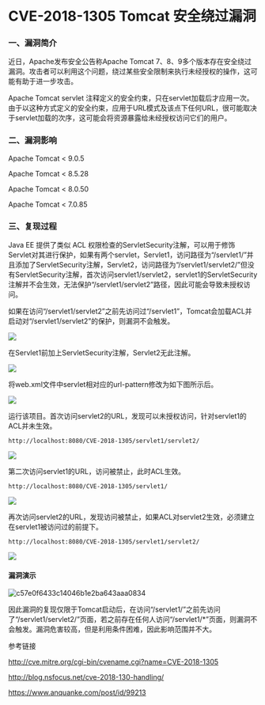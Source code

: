 # CVE-2018-1305 Tomcat 安全绕过漏洞

### 一、漏洞简介

近日，Apache发布安全公告称Apache Tomcat 7、8、9多个版本存在安全绕过漏洞。攻击者可以利用这个问题，绕过某些安全限制来执行未经授权的操作，这可能有助于进一步攻击。

Apache Tomcat servlet 注释定义的安全约束，只在servlet加载后才应用一次。由于以这种方式定义的安全约束，应用于URL模式及该点下任何URL，很可能取决于servlet加载的次序，这可能会将资源暴露给未经授权访问它们的用户。

### 二、漏洞影响

Apache Tomcat < 9.0.5

Apache Tomcat < 8.5.28

Apache Tomcat < 8.0.50

Apache Tomcat < 7.0.85

### 三、复现过程

Java EE 提供了类似 ACL 权限检查的ServletSecurity注解，可以用于修饰Servlet对其进行保护，如果有两个servlet，Servlet1，访问路径为“/servlet1/”并且添加了ServletSecurity注解，Servlet2，访问路径为“/servlet1/servlet2/”但没有ServletSecurity注解，首次访问servlet1/servlet2，servlet1的ServletSecurity注解并不会生效，无法保护“/servlet1/servlet2”路径，因此可能会导致未授权访问。

如果在访问“/servlet1/servlet2”之前先访问过“/servlet1”，Tomcat会加载ACL并启动对“/servlet1/servlet2”的保护，则漏洞不会触发。

![](images/15893703033755.jpg)


在Servlet1前加上ServletSecurity注解，Servlet2无此注解。

![](images/15893703090710.jpg)


将web.xml文件中servlet相对应的url-pattern修改为如下图所示后。

![](images/15893703144905.jpg)


运行该项目。首次访问servlet2的URL，发现可以未授权访问，针对servlet1的ACL并未生效。

`http://localhost:8080/CVE-2018-1305/servlet1/servlet2/`

![](images/15893703205673.jpg)


第二次访问servlet1的URL，访问被禁止，此时ACL生效。

`http://localhost:8080/CVE-2018-1305/servlet1/`

![](images/15893703343299.jpg)


再次访问servlet2的URL，发现访问被禁止，如果ACL对servlet2生效，必须建立在servlet1被访问过的前提下。

`http://localhost:8080/CVE-2018-1305/servlet1/servlet2/`

![](images/15893703428631.jpg)


#### 漏洞演示

![c57e0f6433c14046b1e2ba643aaa0834](images/c57e0f6433c14046b1e2ba643aaa0834.gif)


因此漏洞的复现仅限于Tomcat启动后，在访问“/servlet1/”之前先访问了“/servlet1/servlet2/”页面，若之前存在任何人访问“/servlet1/*”页面，则漏洞不会触发。漏洞危害较高，但是利用条件困难，因此影响范围并不大。

参考链接

http://cve.mitre.org/cgi-bin/cvename.cgi?name=CVE-2018-1305

http://blog.nsfocus.net/cve-2018-130-handling/

https://www.anquanke.com/post/id/99213